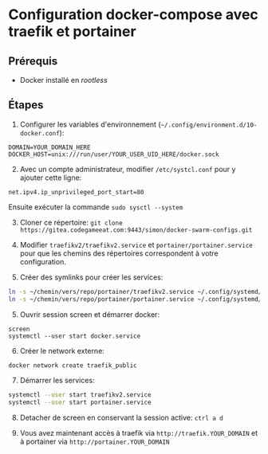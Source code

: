 # Configuration docker-compose avec traefik et portainer

## Prérequis

- Docker installé en *rootless*

## Étapes

1. Configurer les variables d'environnement (`~/.config/environment.d/10-docker.conf`):

```
DOMAIN=YOUR_DOMAIN_HERE
DOCKER_HOST=unix:///run/user/YOUR_USER_UID_HERE/docker.sock
```

2. Avec un compte administrateur, modifier `/etc/systcl.conf` pour y ajouter cette ligne:

```
net.ipv4.ip_unprivileged_port_start=80
```
Ensuite exécuter la commande `sudo sysctl --system`

3. Cloner ce répertoire: `git clone https://gitea.codegameeat.com:9443/simon/docker-swarm-configs.git`

3. Modifier `traefikv2/traefikv2.service` et `portainer/portainer.service` pour que les chemins des répertoires correspondent à votre configuration.

4. Créer des symlinks pour créer les services: 
```bash
ln -s ~/chemin/vers/repo/portainer/traefikv2.service ~/.config/systemd/user/traefikv2.service
ln -s ~/chemin/vers/repo/portainer/portainer.service ~/.config/systemd/user/portainer.service
```
5. Ouvrir session screen et démarrer docker:
```
screen
systemctl --user start docker.service
```

6. Créer le network externe:
```bash
docker network create traefik_public
```

7. Démarrer les services:

```bash
systemctl --user start traefikv2.service
systemctl --user start portainer.service
```

8. Detacher de screen en conservant la session active: `ctrl a d`

9. Vous avez maintenant accès à traefik via `http://traefik.YOUR_DOMAIN` et à portainer via `http://portainer.YOUR_DOMAIN`